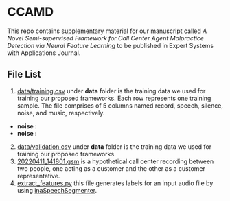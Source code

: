 # CCAMD

This repo contains supplementary material for our manuscript called *A Novel Semi-supervised Framework 
for Call Center Agent Malpractice Detection via Neural Feature Learning* to be published in Expert Systems 
with Applications Journal.

## File List
1.  [data/training.csv](training.csv) under **data** folder is the training data we used for training our 
proposed frameworks. Each row represents one training sample. The file comprises of 5 columns named record, speech, silence, noise, and music, respectively. 
- **noise :**
- **noise :**
2.  [data/validation.csv](validation.csv) under **data** folder is the training data we used for training our 
proposed frameworks.
3. [20220411_141801.gsm](20220411_141801.gsm) is a hypothetical call center recording between two people,
one acting as a customer and the other as a customer representative.
4. [extract_features.py](extract_features.py) this file generates labels for an input audio file by
using [inaSpeechSegmenter](https://github.com/ina-foss/inaSpeechSegmenter).

